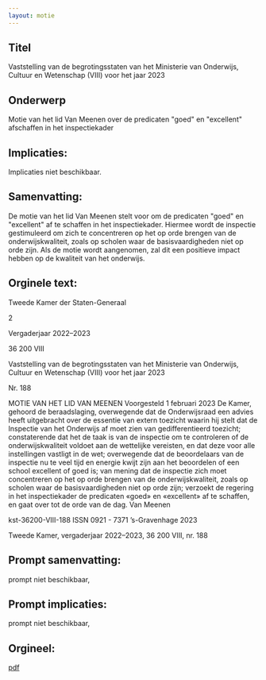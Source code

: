 ```yaml
---
layout: motie
---
```

## Titel
Vaststelling van de begrotingsstaten van het Ministerie van Onderwijs, Cultuur en Wetenschap (VIII) voor het jaar 2023
## Onderwerp
Motie van het lid Van Meenen over de predicaten "goed" en "excellent" afschaffen in het inspectiekader
## Implicaties:
Implicaties niet beschikbaar.
## Samenvatting:

De motie van het lid Van Meenen stelt voor om de predicaten "goed" en "excellent" af te schaffen in het inspectiekader. Hiermee wordt de inspectie gestimuleerd om zich te concentreren op het op orde brengen van de onderwijskwaliteit, zoals op scholen waar de basisvaardigheden niet op orde zijn. Als de motie wordt aangenomen, zal dit een positieve impact hebben op de kwaliteit van het onderwijs.
## Orginele text:


Tweede Kamer der Staten-Generaal

2

Vergaderjaar 2022–2023

36 200 VIII

Vaststelling van de begrotingsstaten van het
Ministerie van Onderwijs, Cultuur en
Wetenschap (VIII) voor het jaar 2023

Nr. 188

MOTIE VAN HET LID VAN MEENEN
Voorgesteld 1 februari 2023
De Kamer,
gehoord de beraadslaging,
overwegende dat de Onderwijsraad een advies heeft uitgebracht over de
essentie van extern toezicht waarin hij stelt dat de Inspectie van het
Onderwijs af moet zien van gedifferentieerd toezicht;
constaterende dat het de taak is van de inspectie om te controleren of de
onderwijskwaliteit voldoet aan de wettelijke vereisten, en dat deze voor
alle instellingen vastligt in de wet;
overwegende dat de beoordelaars van de inspectie nu te veel tijd en
energie kwijt zijn aan het beoordelen of een school excellent of goed is;
van mening dat de inspectie zich moet concentreren op het op orde
brengen van de onderwijskwaliteit, zoals op scholen waar de basisvaardigheden niet op orde zijn;
verzoekt de regering in het inspectiekader de predicaten «goed» en
«excellent» af te schaffen,
en gaat over tot de orde van de dag.
Van Meenen

kst-36200-VIII-188
ISSN 0921 - 7371
’s-Gravenhage 2023

Tweede Kamer, vergaderjaar 2022–2023, 36 200 VIII, nr. 188


## Prompt samenvatting:
prompt niet beschikbaar,

## Prompt implicaties:
prompt niet beschikbaar,
## Orgineel:
[pdf](https://gegevensmagazijn.tweedekamer.nl/OData/v4/2.0/Document(973a71b4-970c-4675-a467-bd3244e0965c)/resource)

